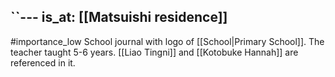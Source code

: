 ``---
is_at: [[Matsuishi residence]]
---
#importance_low
School journal with logo of [[School|Primary School]]. The teacher taught 5-6 years. [[Liao Tingni]] and [[Kotobuke Hannah]]  are referenced in it.